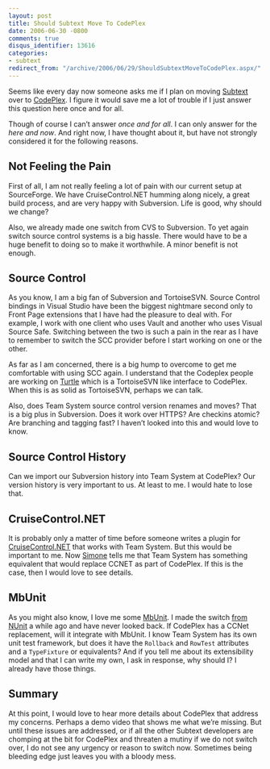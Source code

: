 ```yaml
---
layout: post
title: Should Subtext Move To CodePlex
date: 2006-06-30 -0800
comments: true
disqus_identifier: 13616
categories:
- subtext
redirect_from: "/archive/2006/06/29/ShouldSubtextMoveToCodePlex.aspx/"
---
```


Seems like every day now someone asks me if I plan on moving
[Subtext](http://subtextproject.com/ "Subtext") over to
[CodePlex](http://www.codeplex.com/ "CodePlex - Microsoft's Community Development Website").
I figure it would save me a lot of trouble if I just answer this
question here once and for all.

Though of course I can’t answer *once and for all*. I can only answer
for the *here and now*. And right now, I have thought about it, but have
not strongly considered it for the following reasons.

Not Feeling the Pain
--------------------

First of all, I am not really feeling a lot of pain with our current
setup at SourceForge. We have CruiseControl.NET humming along nicely, a
great build process, and are very happy with Subversion. Life is good,
why should we change?

Also, we already made one switch from CVS to Subversion. To yet again
switch source control systems is a big hassle. There would have to be a
huge benefit to doing so to make it worthwhile. A minor benefit is not
enough.

Source Control
--------------

As you know, I am a big fan of Subversion and TortoiseSVN. Source
Control bindings in Visual Studio have been the biggest nightmare second
only to Front Page extensions that I have had the pleasure to deal with.
For example, I work with one client who uses Vault and another who uses
Visual Source Safe. Switching between the two is such a pain in the rear
as I have to remember to switch the SCC provider before I start working
on one or the other.

As far as I am concerned, there is a big hump to overcome to get me
comfortable with using SCC again. I understand that the Codeplex people
are working on
[Turtle](http://www.codeplex.com/Wiki/View.aspx?ProjectName=Turtle "Turtle")
which is a TortoiseSVN like interface to CodePlex. When this is as solid
as TortoiseSVN, perhaps we can talk.

Also, does Team System source control version renames and moves? That is
a big plus in Subversion. Does it work over HTTPS? Are checkins atomic?
Are branching and tagging fast? I haven’t looked into this and would
love to know.

Source Control History
----------------------

Can we import our Subversion history into Team System at CodePlex? Our
version history is very important to us. At least to me. I would hate to
lose that.

CruiseControl.NET
-----------------

It is probably only a matter of time before someone writes a plugin for
[CruiseControl.NET](http://confluence.public.thoughtworks.org/display/CCNET/Welcome+to+CruiseControl.NET "Cruise Control.NET")
that works with Team System. But this would be important to me. Now
[Simone](http://blogs.ugidotnet.org/piyo/ "Simone") tells me that Team
System has something equivalent that would replace CCNET as part of
CodePlex. If this is the case, then I would love to see details.

MbUnit
------

As you might also know, I love me some
[MbUnit](http://mbunit.com/ "MbUnit"). I made the switch [from
NUnit](http://haacked.com/archive/2005/10/18/SwitchingToMbUnit.aspx "Switching to MbUnit")
a while ago and have never looked back. If CodePlex has a CCNet
replacement, will it integrate with MbUnit. I know Team System has its
own unit test framework, but does it have the `Rollback` and `RowTest`
attributes and a `TypeFixture` or equivalents? And if you tell me about
its extensibility model and that I can write my own, I ask in response,
why should I? I already have those things.

Summary
-------

At this point, I would love to hear more details about CodePlex that
address my concerns. Perhaps a demo video that shows me what we’re
missing. But until these issues are addressed, or if all the other
Subtext developers are chomping at the bit for CodePlex and threaten a
mutiny if we do not switch over, I do not see any urgency or reason to
switch now. Sometimes being bleeding edge just leaves you with a bloody
mess.

